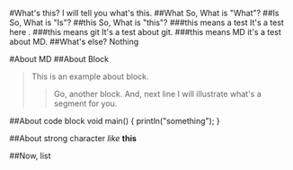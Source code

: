 #What's this?
	I will tell you what's this.
##What
	So, What is "What"?
##Is
	So, What is "Is"?
##this
	So, What is "this"?
###this means a test
	It's a test here .
###this means git
	It's a test about git.
###this means MD
	it's a test about MD.
##What's else?
	Nothing

#About MD
##About Block
>This is an example about block.
>>Go, another block.
>>And, next line I will illustrate what's a segment for you.

##About code block
    void main()
    {
        println("something");
    }

##About strong character
   *like* **this**

##Now, list


